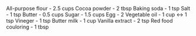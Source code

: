 All-purpose flour - 2.5 cups
Cocoa powder - 2 tbsp
Baking soda - 1 tsp
Salt - 1 tsp
Butter - 0.5 cups
Sugar - 1.5 cups
Egg - 2
Vegetable oil - 1 cup <-> 1 tsp
Vineger - 1 tsp
Butter milk - 1 cup
Vanilla extract - 2 tsp
Red food couloring - 1 tbsp